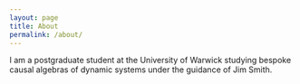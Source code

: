 ```yaml
---
layout: page
title: About
permalink: /about/
---
```


I am a postgraduate student at the University of Warwick studying bespoke causal algebras of dynamic systems under the guidance of Jim Smith. 





